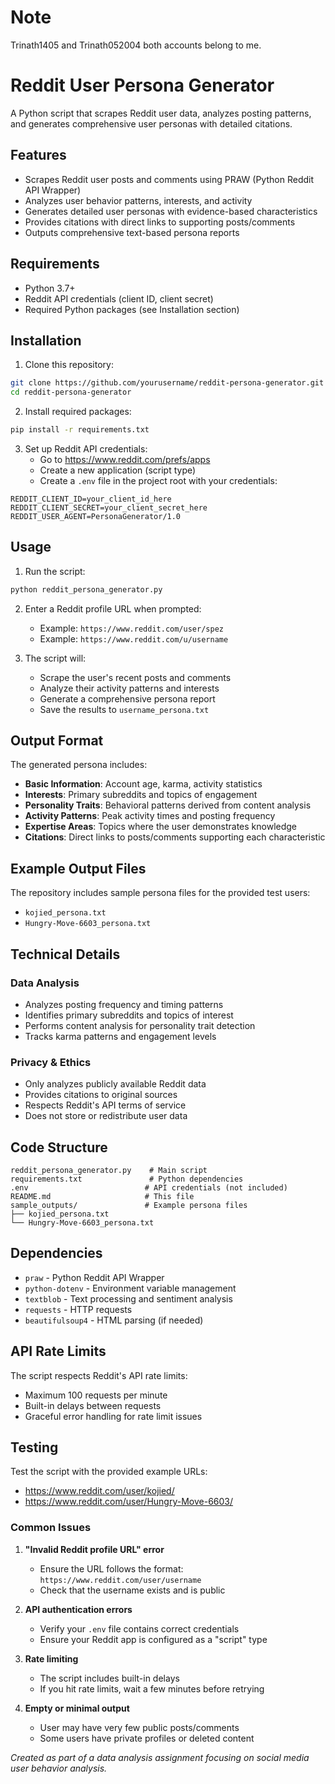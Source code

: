 # Note
Trinath1405 and Trinath052004 both accounts belong to me.
# Reddit User Persona Generator

A Python script that scrapes Reddit user data, analyzes posting patterns, and generates comprehensive user personas with detailed citations.

## Features

- Scrapes Reddit user posts and comments using PRAW (Python Reddit API Wrapper)
- Analyzes user behavior patterns, interests, and activity
- Generates detailed user personas with evidence-based characteristics
- Provides citations with direct links to supporting posts/comments
- Outputs comprehensive text-based persona reports

## Requirements

- Python 3.7+
- Reddit API credentials (client ID, client secret)
- Required Python packages (see Installation section)

## Installation

1. Clone this repository:
```bash
git clone https://github.com/yourusername/reddit-persona-generator.git
cd reddit-persona-generator
```

2. Install required packages:
```bash
pip install -r requirements.txt
```

3. Set up Reddit API credentials:
   - Go to https://www.reddit.com/prefs/apps
   - Create a new application (script type)
   - Create a `.env` file in the project root with your credentials:

```
REDDIT_CLIENT_ID=your_client_id_here
REDDIT_CLIENT_SECRET=your_client_secret_here
REDDIT_USER_AGENT=PersonaGenerator/1.0
```

## Usage

1. Run the script:
```bash
python reddit_persona_generator.py
```

2. Enter a Reddit profile URL when prompted:
   - Example: `https://www.reddit.com/user/spez`
   - Example: `https://www.reddit.com/u/username`

3. The script will:
   - Scrape the user's recent posts and comments
   - Analyze their activity patterns and interests
   - Generate a comprehensive persona report
   - Save the results to `username_persona.txt`

## Output Format

The generated persona includes:

- **Basic Information**: Account age, karma, activity statistics
- **Interests**: Primary subreddits and topics of engagement
- **Personality Traits**: Behavioral patterns derived from content analysis
- **Activity Patterns**: Peak activity times and posting frequency
- **Expertise Areas**: Topics where the user demonstrates knowledge
- **Citations**: Direct links to posts/comments supporting each characteristic

## Example Output Files

The repository includes sample persona files for the provided test users:
- `kojied_persona.txt`
- `Hungry-Move-6603_persona.txt`

## Technical Details

### Data Analysis
- Analyzes posting frequency and timing patterns
- Identifies primary subreddits and topics of interest
- Performs content analysis for personality trait detection
- Tracks karma patterns and engagement levels

### Privacy & Ethics
- Only analyzes publicly available Reddit data
- Provides citations to original sources
- Respects Reddit's API terms of service
- Does not store or redistribute user data

## Code Structure

```
reddit_persona_generator.py    # Main script
requirements.txt               # Python dependencies
.env                          # API credentials (not included)
README.md                     # This file
sample_outputs/               # Example persona files
├── kojied_persona.txt
└── Hungry-Move-6603_persona.txt
```

## Dependencies

- `praw` - Python Reddit API Wrapper
- `python-dotenv` - Environment variable management
- `textblob` - Text processing and sentiment analysis
- `requests` - HTTP requests
- `beautifulsoup4` - HTML parsing (if needed)

## API Rate Limits

The script respects Reddit's API rate limits:
- Maximum 100 requests per minute
- Built-in delays between requests
- Graceful error handling for rate limit issues

## Testing

Test the script with the provided example URLs:
- https://www.reddit.com/user/kojied/
- https://www.reddit.com/user/Hungry-Move-6603/


### Common Issues

1. **"Invalid Reddit profile URL" error**
   - Ensure the URL follows the format: `https://www.reddit.com/user/username`
   - Check that the username exists and is public

2. **API authentication errors**
   - Verify your `.env` file contains correct credentials
   - Ensure your Reddit app is configured as a "script" type

3. **Rate limiting**
   - The script includes built-in delays
   - If you hit rate limits, wait a few minutes before retrying

4. **Empty or minimal output**
   - User may have very few public posts/comments
   - Some users have private profiles or deleted content

*Created as part of a data analysis assignment focusing on social media user behavior analysis.*
